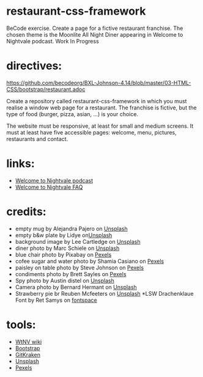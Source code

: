 # restaurant-css-framework

BeCode exercise. Create a page for a fictive restaurant franchise. The chosen theme is the Moonlite All Night Diner appearing in Welcome to Nightvale podcast. Work In Progress

# directives:
https://github.com/becodeorg/BXL-Johnson-4.14/blob/master/03-HTML-CSS/bootstrap/restaurant.adoc

Create a repository called restaurant-css-framework in which you must realise a window web page for a restaurant. The franchise is fictive, but the type of food (burger, pizza, asian, …) is your choice.

The website must be responsive, at least for small and medium screens. It must at least have five accessible pages: welcome, menu, pictures, restaurants and contact.


# links:
* [Welcome to Nightvale podcast](http://www.welcometonightvale.com)
* [Welcome to Nightvale FAQ](http://www.welcometonightvale.com/faqs#common-requests)

# credits:
* empty mug by Alejandra Pajero on [Unsplash](https://unsplash.com/photos/dALwKW85F00)
* empty b&w plate by Lidye on[Unsplash](https://unsplash.com/photos/fJIfOzw_e7U)
* background image by Lee Cartledge on [Unsplash](https://unsplash.com/photos/NBhXcKunJL8)
* diner photo by Marc Schiele on [Unsplash](https://unsplash.com/photos/xylDzqspV8g)
* blue chair photo by Pixabay on [Pexels](https://www.pexels.com/photo/bar-blue-business-cafe-533347/)
* cofee sugar and water photo by Shamia Casiano on [Pexels](https://www.pexels.com/photo/white-ceramic-mug-fill-with-coffee-beside-condiment-shaker-808504/)
* paisley on table photo by Steve Johnson on [Pexels](https://www.pexels.com/photo/red-paisley-handkerchief-on-gray-and-white-table-945698/)
* condiments photo by Brett Sayles on [Pexels](https://www.pexels.com/photo/condiments-in-restaurant-1486670/)
* Spy photo by Austin distel on [Unsplash](https://unsplash.com/photos/4r72LPFh4Ik)
* Camera photo by Bernard Hermant on [Unsplash](https://unsplash.com/photos/IhcSHrZXFs4)
* Strawberry pie br Reuben Mcfeeters on [Unsplash](https://unsplash.com/photos/qnCzQRAoIr4)
*LSW Drachenklaue Font by Ret Samys on [fontspace](https://www.fontspace.com/ret-samys/lsw-drachenklaue)


# tools:
* [WtNV wiki](https://nightvale.fandom.com/wiki/Moonlite_All-Nite_Diner)
* [Bootstrap](https://getbootstrap.com/)
* [GitKraken](https://www.gitkraken.com)
* [Unsplash](https://unsplash.com/)
* [Pexels](https://www.pexels.com)
